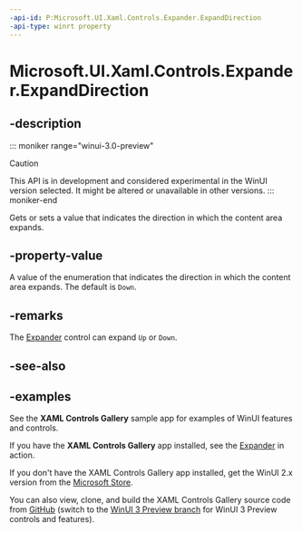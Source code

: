```yaml
---
-api-id: P:Microsoft.UI.Xaml.Controls.Expander.ExpandDirection
-api-type: winrt property
---
```


# Microsoft.UI.Xaml.Controls.Expander.ExpandDirection

<!--
public Microsoft.UI.Xaml.Controls.ExpandDirection ExpandDirection { get; set; }
-->


## -description

::: moniker range="winui-3.0-preview"
> [!CAUTION]
> This API is in development and considered experimental in the WinUI version selected. It might be altered or unavailable in other versions.
::: moniker-end

Gets or sets a value that indicates the direction in which the content area expands.

## -property-value

A value of the enumeration that indicates the direction in which the content area expands. The default is `Down`.

## -remarks

The [Expander](expander.md) control can expand `Up` or `Down`.

## -see-also

## -examples

See the **XAML Controls Gallery** sample app for examples of WinUI features and controls.

If you have the **XAML Controls Gallery** app installed, see the [Expander](xamlcontrolsgallery:/item/Expander) in action.

If you don't have the XAML Controls Gallery app installed, get the WinUI 2.x version from the [Microsoft Store](https://www.microsoft.com/p/xaml-controls-gallery/9msvh128x2zt).

You can also view, clone, and build the XAML Controls Gallery source code from [GitHub](https://github.com/Microsoft/Xaml-Controls-Gallery) (switch to the [WinUI 3 Preview branch](https://github.com/microsoft/Xaml-Controls-Gallery/tree/winui3preview) for WinUI 3 Preview controls and features).
